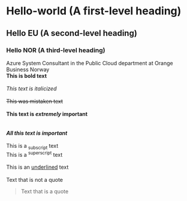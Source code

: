 #  Hello-world (A first-level heading)
## Hello EU (A second-level heading)
### Hello NOR (A third-level heading)
Azure System Consultant in the Public Cloud department at Orange Business Norway
<br>
**This is bold text**	
<br>
_This text is italicized_	
<br>
~~This was mistaken text~~	
<br>
**This text is _extremely_ important**	
<br>
<br>
***All this text is important***	
<br>
This is a <sub>subscript</sub> text	
<br>
This is a <sup>superscript</sup> text	
<br>
This is an <ins>underlined</ins> text	
<br>
Text that is not a quote
<br>
> Text that is a quote
